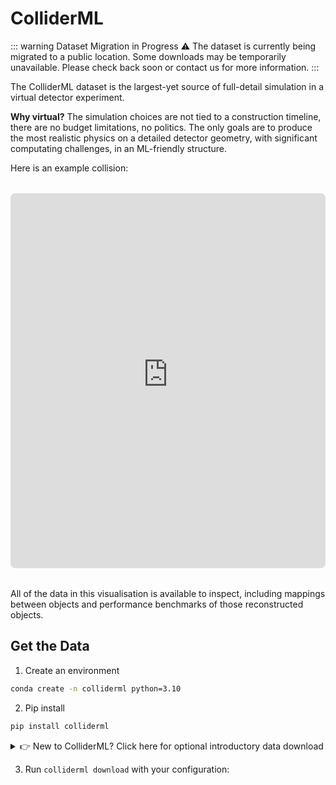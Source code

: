 # ColliderML

::: warning Dataset Migration in Progress
⚠️ The dataset is currently being migrated to a public location. Some downloads may be temporarily unavailable. Please check back soon or contact us for more information.
:::

<AboutData>

The ColliderML dataset is the largest-yet source of full-detail simulation in a virtual detector experiment.

**Why virtual?** The simulation choices are not tied to a construction timeline, there are no budget limitations, no politics. The only goals are to produce the most realistic physics on a detailed detector geometry, with significant computating challenges, in an ML-friendly structure.

Here is an example collision:

<div class="phoenix-container">
  <iframe 
    src="https://hepsoftwarefoundation.org/phoenix/atlas"
    style="width: 100%; height: 600px; border: none; border-radius: 8px; box-shadow: var(--vp-shadow-2);"
    title="Phoenix Event Display"
    loading="lazy"
    allow="accelerometer; autoplay; clipboard-write; encrypted-media; gyroscope; picture-in-picture"
  ></iframe>
</div>

<style>
.phoenix-container {
  margin: 2rem 0;
}
</style>

All of the data in this visualisation is available to inspect, including mappings between objects and performance benchmarks of those reconstructed objects.

</AboutData>

## Get the Data

1. Create an environment
```bash
conda create -n colliderml python=3.10
```
2. Pip install
```bash
pip install colliderml
```

<!-- ::: tip New to ColliderML? -->
<details class="custom-block">
<summary>👉 New to ColliderML? Click here for optional introductory data download</summary>

3. Run `colliderml taster --notebooks` to get a small test dataset and example notebooks
4. Open the intro notebook (or follow along in the [Tutorials](/tutorials) section)

</details>
<!-- ::: -->

3. Run `colliderml download` with your configuration:

<DataConfig />


